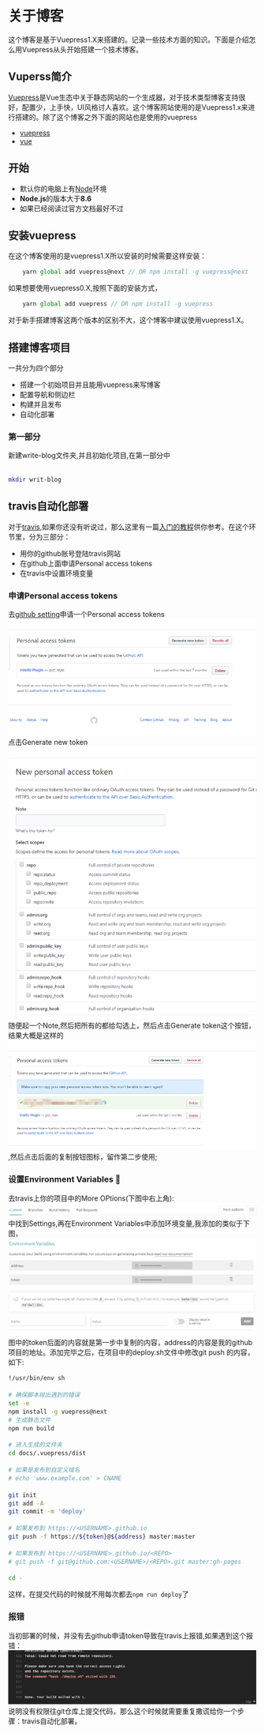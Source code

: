 # 关于博客

这个博客是基于Vuepress1.X来搭建的。记录一些技术方面的知识。下面是介绍怎么用Vuepress从头开始搭建一个技术博客。

## Vuperss简介

[Vuepress](https://v1.vuepress.vuejs.org/zh/)是Vue生态中关于静态网站的一个生成器，对于技术类型博客支持很好，配置少，上手快，UI风格讨人喜欢。这个博客网站使用的是Vuepress1.x来进行搭建的。除了这个博客之外下面的网站也是使用的vuepress

* [vuepress](https://v1.vuepress.vuejs.org/)
* [vue](https://cn.vuejs.org/index.html)

## 开始

* 默认你的电脑上有[Node](https://nodejs.org/zh-cn/)环境
* **Node.js**的版本大于**8.6**
* 如果已经阅读过官方文档最好不过

## 安装vuepress

在这个博客使用的是vuepress1.X所以安装的时候需要这样安装：

```js
    yarn global add vuepress@next // OR npm install -g vuepress@next

```

如果想要使用vuepress0.X,按照下面的安装方式，

```js
    yarn global add vuepress // OR npm install -g vuepress
```

对于新手搭建博客这两个版本的区别不大，这个博客中建议使用vuepress1.X。

## 搭建博客项目

一共分为四个部分

* 搭建一个初始项目并且能用vuepress来写博客
* 配置导航和侧边栏
* 构建并且发布
* 自动化部署

### 第一部分

新建write-blog文件夹,并且初始化项目,在第一部分中

```bash

mkdir writ-blog


```

## travis自动化部署

对于[travis](https://travis-ci.org/),如果你还没有听说过，那么这里有一篇[入门的教程](http://www.ruanyifeng.com/blog/2017/12/travis_ci_tutorial.html)供你参考。在这个环节里，分为三部分：

* 用你的github账号登陆travis网站
* 在github上面申请Personal access tokens
* 在travis中设置环境变量

### 申请Personal access tokens

去[github setting](https://github.com/settings/tokens)申请一个Personal access tokens
![token](./image/personal-access-tokens.png)
点击Generate new token
![new_token](./image/new-personal.png)
随便起一个Note,然后把所有的都给勾选上，然后点击Generate token这个按钮，结果大概是这样的
![copy](./image/copy.png),然后点击后面的复制按钮图标，留作第二步使用;

### 设置Environment Variables :100:

 去travis上你的项目中的More OPtions(下图中右上角):
 ![OPtions](./image/more-option.png)
 中找到Settings,再在Environment Variables中添加环境变量,我添加的类似于下图，
 ![下图](./image/add-env.png)
 图中的token后面的内容就是第一步中复制的内容，address的内容是我的github项目的地址。添加完毕之后，在项目中的deploy.sh文件中修改git push 的内容，如下:

```bash
!/usr/bin/env sh

# 确保脚本抛出遇到的错误
set -e
npm install -g vuepress@next
# 生成静态文件
npm run build

# 进入生成的文件夹
cd docs/.vuepress/dist

# 如果是发布到自定义域名
# echo 'www.example.com' > CNAME

git init
git add -A
git commit -m 'deploy'

# 如果发布到 https://<USERNAME>.github.io
git push -f https://${token}@${address} master:master

# 如果发布到 https://<USERNAME>.github.io/<REPO>
# git push -f git@github.com:<USERNAME>/<REPO>.git master:gh-pages

cd -
```

这样，在提交代码的时候就不用每次都去```npm run deploy```了

### 报错

当初部署的时候，并没有去github申请token导致在travis上报错,如果遇到这个报错：
![报错](./image/no-git-access.png)
说明没有权限往git仓库上提交代码，那么这个时候就需要重复撒谎给你一个步骤：travis自动化部署。
